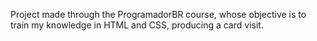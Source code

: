 Project made through the ProgramadorBR course, whose objective is to train my knowledge in HTML and CSS, producing a card visit.